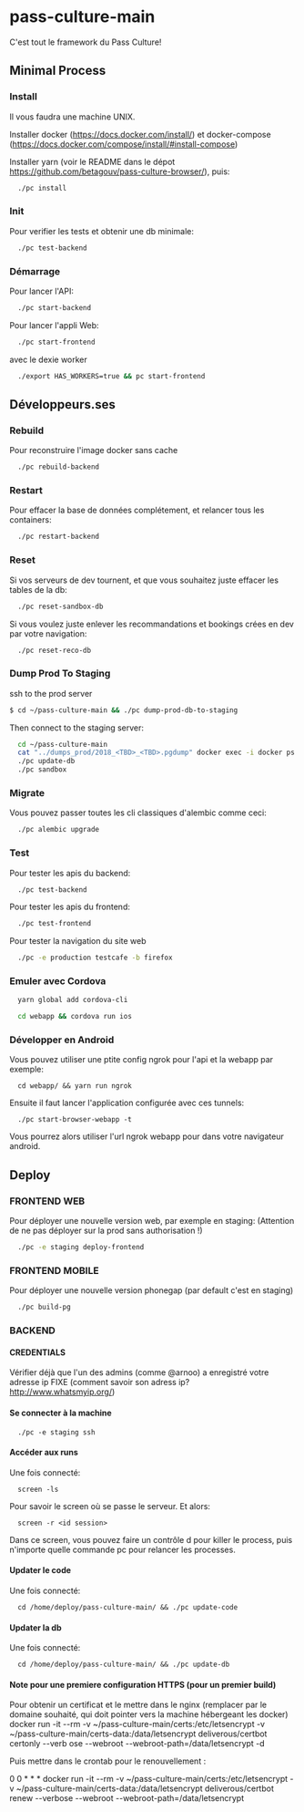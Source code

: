 # pass-culture-main

C'est tout le framework du Pass Culture!

## Minimal Process

### Install
  Il vous faudra une machine UNIX.

  Installer docker (https://docs.docker.com/install/) et docker-compose (https://docs.docker.com/compose/install/#install-compose)

  Installer yarn (voir le README dans le dépot https://github.com/betagouv/pass-culture-browser/), puis:

  ```bash
    ./pc install
  ```

### Init
  Pour verifier les tests et obtenir une db minimale:
  ```bash
    ./pc test-backend
  ```

### Démarrage
  Pour lancer l'API:
  ```bash
    ./pc start-backend
  ```
  Pour lancer l'appli Web:
  ```bash
    ./pc start-frontend
  ```
  avec le dexie worker
  ```bash
    ./export HAS_WORKERS=true && pc start-frontend
  ```

## Développeurs.ses

### Rebuild
  Pour reconstruire l'image docker sans cache
  ```bash
    ./pc rebuild-backend
  ```

### Restart
  Pour effacer la base de données complétement, et relancer tous les containers:
  ```bash
    ./pc restart-backend
  ```

### Reset
  Si vos serveurs de dev tournent, et que vous souhaitez juste effacer
  les tables de la db:
  ```bash
    ./pc reset-sandbox-db
  ```
  Si vous voulez juste enlever les recommandations et bookings crées en dev par votre
  navigation:
  ```bash
    ./pc reset-reco-db
  ```

### Dump Prod To Staging

  ssh to the prod server
  ```bash
  $ cd ~/pass-culture-main && ./pc dump-prod-db-to-staging
  ```

  Then connect to the staging server:
  ```bash
    cd ~/pass-culture-main
    cat "../dumps_prod/2018_<TBD>_<TBD>.pgdump" docker exec -i docker ps | grep postgres | cut -d" " -f 1 pg_restore -d pass_culture -U pass_culture -c -vvvv
    ./pc update-db
    ./pc sandbox
  ```

### Migrate
  Vous pouvez passer toutes les cli classiques d'alembic
  comme ceci:
  ```bash
    ./pc alembic upgrade
  ```

### Test
  Pour tester les apis du backend:
  ```bash
    ./pc test-backend
  ```

  Pour tester les apis du frontend:
  ```bash
    ./pc test-frontend
  ```

  Pour tester la navigation du site web
  ```bash
    ./pc -e production testcafe -b firefox
  ```

### Emuler avec Cordova

```bash
  yarn global add cordova-cli
```

```bash
  cd webapp && cordova run ios
```
<!-- iPhone-5s, 11.2
iPhone-6, 11.2
iPhone-6-Plus, 11.2
iPhone-6s, 11.2
iPhone-6s-Plus, 11.2
iPhone-7, 11.2
iPhone-7-Plus, 11.2
iPhone-SE, 11.2
iPad-Air, 11.2
iPad-Air-2, 11.2
iPad--5th-generation-, 11.2
iPad-Pro--12-9-inch---2nd-generation-, 11.2
iPad-Pro--10-5-inch-, 11.2
Apple-TV-1080p, tvOS 11.2
Apple-TV-4K-4K, tvOS 11.2
Apple-TV-4K-1080p, tvOS 11.2
iPhone-8, 11.2
iPhone-8-Plus, 11.2
iPhone-X, 11.2
iPad-Pro--9-7-inch-, 11.2
iPad-Pro, 11.2
Apple-Watch-38mm, watchOS 4.2
Apple-Watch-42mm, watchOS 4.2
Apple-Watch-Series-2-38mm, watchOS 4.2
Apple-Watch-Series-2-42mm, watchOS 4.2
Apple-Watch-Series-3-38mm, watchOS 4.2
Apple-Watch-Series-3-42mm, watchOS 4.2 -->

### Développer en Android

  Vous pouvez utiliser une ptite config ngrok pour l'api et la webapp par exemple:
  ```
    cd webapp/ && yarn run ngrok
  ```
  Ensuite il faut lancer l'application configurée avec ces tunnels:
  ```
    ./pc start-browser-webapp -t
  ```
  Vous pourrez alors utiliser l'url ngrok webapp pour dans votre navigateur android.


## Deploy

### FRONTEND WEB
  Pour déployer une nouvelle version web, par exemple en staging:
  (Attention de ne pas déployer sur la prod sans authorisation !)
  ```bash
    ./pc -e staging deploy-frontend
  ```

### FRONTEND MOBILE
  Pour déployer une nouvelle version phonegap (par default c'est en staging)
  ```bash
    ./pc build-pg
  ```

### BACKEND

#### CREDENTIALS

Vérifier déjà que l'un des admins (comme @arnoo) a
enregistré votre adresse ip FIXE (comment savoir son adress ip? http://www.whatsmyip.org/)

#### Se connecter à la machine
  ```
    ./pc -e staging ssh
  ```

#### Accéder aux runs
  Une fois connecté:
  ```
    screen -ls
  ```
  Pour savoir le screen où se passe le serveur. Et alors:
  ```
    screen -r <id session>
  ```
  Dans ce screen, vous pouvez faire un contrôle d pour killer le process, puis
  n'importe quelle commande pc pour relancer les processes.

#### Updater le code
  Une fois connecté:
  ```
    cd /home/deploy/pass-culture-main/ && ./pc update-code
  ```

#### Updater la db
  Une fois connecté:
  ```
    cd /home/deploy/pass-culture-main/ && ./pc update-db
  ```

#### Note pour une premiere configuration HTTPS (pour un premier build)

  Pour obtenir un certificat et le mettre dans le nginx (remplacer <domaine> par le domaine souhaité, qui doit pointer vers la machine hébergeant les docker)
  docker run -it --rm -v ~/pass-culture-main/certs:/etc/letsencrypt       -v ~/pass-culture-main/certs-data:/data/letsencrypt       deliverous/certbot       certonly       --verb
  ose --webroot --webroot-path=/data/letsencrypt       -d <domaine>

  Puis mettre dans le crontab pour le renouvellement :

  0 0 * * * docker run -it --rm -v ~/pass-culture-main/certs:/etc/letsencrypt       -v ~/pass-culture-main/certs-data:/data/letsencrypt       deliverous/certbot       renew       --verbose
  --webroot --webroot-path=/data/letsencrypt
